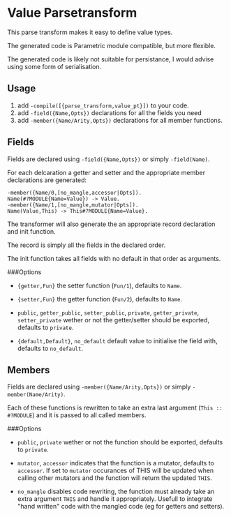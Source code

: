 Value Parsetransform
====================

This parse transform makes it easy to define value types.

The generated code is Parametric module compatible, but more flexible.

The generated code is likely not suitable for persistance, I would advise using some form of serialisation.

Usage
-----
1. add `-compile([{parse_transform,value_pt}])` to your code.
2. add `-field({Name,Opts})` declarations for all the fields you need
3. add `-member({Name/Arity,Opts})` declarations for all member functions.

Fields
------
Fields are declared using `-field({Name,Opts})` or simply `-field(Name)`.

For each delcaration a getter and setter and the appropriate member declarations are generated:

    -member({Name/0,[no_mangle,accessor|Opts]).
    Name(#?MODULE{Name=Value}) -> Value.
    -member({Name/1,[no_mangle,mutator|Opts]).
    Name(Value,This) -> This#?MODULE{Name=Value}.

The transformer will also generate the an appropriate record declaration and init function.

The record is simply all the fields in the declared order.

The init function takes all fields with no default in that order as arguments.

###Options

* `{getter,Fun}` the setter function (`Fun/1`), defaults to `Name`.

* `{setter,Fun}` the getter function (`Fun/2`), defaults to `Name`.

* `public`, `getter_public`, `setter_public`, `private`, `getter_private`, `setter_private` wether or not the getter/setter should be exported, defaults to `private`.
  
* `{default,Default}`, `no_default` default value to initialise the field with, defaults to `no_default`.


Members
-------
Fields are declared using `-member({Name/Arity,Opts})` or simply `-member(Name/Arity)`.

Each of these functions is rewritten to take an extra last argument (`This :: #?MODULE`) and it is passed to all called members.

###Options

* `public`, `private` wether or not the function should be exported, defaults to `private`.

* `mutator`, `accessor` indicates that the function is a mutator, defaults to `accessor`.
If set to `mutator` occurances of THIS will be updated when calling other mutators and the function will return the updated `THIS`.

* `no_mangle` disables code rewriting, the function must already take an extra argument `THIS` and handle it appropriately. Usefull to integrate "hand written" code with the mangled code (eg for getters and setters).




     

